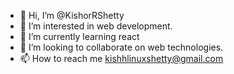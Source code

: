 - 👋 Hi, I’m @KishorRShetty
- 👀 I’m interested in web development.
- 🌱 I’m currently learning react
- 💞️ I’m looking to collaborate on web technologies.
- 📫 How to reach me kishhlinuxshetty@gmail.com

<!---
KishorRShetty/KishorRShetty is a ✨ special ✨ repository because its `README.md` (this file) appears on your GitHub profile.
You can click the Preview link to take a look at your changes.
--->
